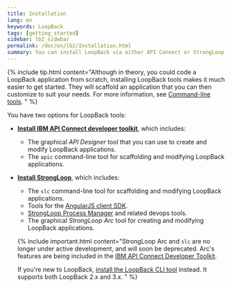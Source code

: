 ```yaml
---
title: Installation
lang: en
keywords: LoopBack
tags: [getting_started]
sidebar: lb2_sidebar
permalink: /doc/en/lb2/Installation.html
summary: You can install LoopBack via either API Connect or StrongLoop.
---
```


{% include tip.html content="Although in theory, you could code a LoopBack
application from scratch, installing LoopBack tools makes it much easier to get
started.  They will scaffold an application that you can then customize to suit
your needs.  For more information, see [Command-line tools](Command-line-tools.html).
" %}

You have two options for LoopBack tools:

- **[Install IBM API Connect developer toolkit](Installing-IBM-API-Connect.html)**, which includes:
  - The graphical _API Designer_ tool that you can use to create and modify LoopBack applications.
  - The `apic` command-line tool for scaffolding and modifying LoopBack applications.

- **[Install StrongLoop](Installing-StrongLoop.html)**, which includes:
  - The `slc` command-line tool for scaffolding and modifying LoopBack applications.
  - Tools for the [AngularJS client SDK](AngularJS-JavaScript-SDK.html).
  - [StrongLoop Process Manager](http://strong-pm.io/) and related devops tools.
  - The graphical _StrongLoop Arc_ tool for creating and modifying LoopBack applications. 

  {% include important.html content="StrongLoop Arc and `slc` are no longer under active development, and will soon be deprecated. Arc's features are being included in the [IBM API Connect Developer Toolkit](https://developer.ibm.com/apiconnect).

  If you're new to LoopBack, [install the LoopBack CLI tool](../lb3/Installation.html) instead.  It supports both LoopBack 2.x and 3.x.
  " %}
